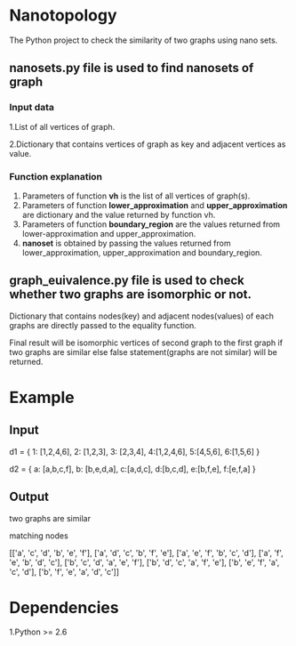 # Nanotopology
The Python project to check the similarity of two graphs using nano sets.

## nanosets.py file is used to find nanosets of graph

### Input data
1.List of all vertices of graph.

2.Dictionary that contains vertices of graph as key and adjacent vertices as value.

### Function explanation
1. Parameters of function **vh** is the list of all vertices of graph(s).
2. Parameters of function **lower_approximation** and **upper_approximation** are dictionary and the value returned by 
   function vh.
3. Parameters of function **boundary_region** are the values returned from lower-approximation and upper_approximation.
4. **nanoset** is obtained by passing the values returned from lower_approximation, upper_approximation and boundary_region.

## graph_euivalence.py file is used to check whether two graphs are isomorphic or not.
Dictionary that contains nodes(key) and adjacent nodes(values) of each graphs are directly passed to the equality function. 

Final result will be isomorphic vertices of second graph to the first graph if two graphs are similar else false statement(graphs are not similar) will be returned.

# Example
## Input
d1 = { 1: [1,2,4,6], 2: [1,2,3], 3: [2,3,4], 4:[1,2,4,6], 5:[4,5,6], 6:[1,5,6] } 

d2 = { a: [a,b,c,f], b: [b,e,d,a], c:[a,d,c], d:[b,c,d], e:[b,f,e], f:[e,f,a] }

## Output
two graphs are similar

matching nodes

[['a', 'c', 'd', 'b', 'e', 'f'], ['a', 'd', 'c', 'b', 'f', 'e'], ['a', 'e', 'f', 'b', 'c', 'd'], ['a', 'f', 'e', 'b', 'd', 'c'], ['b', 'c', 'd', 'a', 'e', 'f'], ['b', 'd', 'c', 'a', 'f', 'e'], ['b', 'e', 'f', 'a', 'c', 'd'], ['b', 'f', 'e', 'a', 'd', 'c']] 


# Dependencies

1.Python >= 2.6


